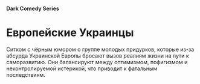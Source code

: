 #### Dark Comedy Series

# Европейские Украинцы

Ситком с чёрным юмором о группе молодых придурков, которые из-за абсурда Украинской Европы бросают вызов реалиям жизни на пути к саморазвитию. Они балансируют между оптимизмом, пофигизмом и неконтролируемой истерикой, что приводит к фатальным последствиям.